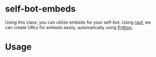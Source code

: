 # self-bot-embeds
Using this class, you can utilize embeds for your self-bot. Using [rauf]("https://emnbed.rauf.wtf"), we can create URLs for embeds easily, automatically using [Python]("https://www.python.org/").
# Usage
